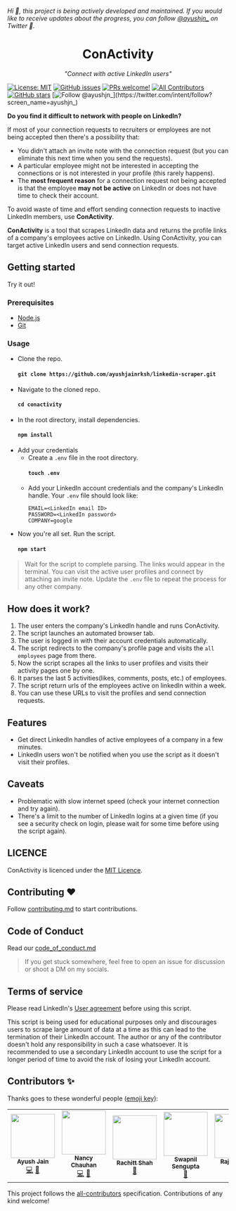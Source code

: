 <!-- ALL-CONTRIBUTORS-BADGE:START - Do not remove or modify this section -->
[logo]: https://img.shields.io/badge/all_contributors-6-orange.svg?style=flat-square 'All Contributors'
<!-- ALL-CONTRIBUTORS-BADGE:END -->

*Hi :wave:, this project is being actively developed and maintained. If you would like to receive updates about the progress, you can follow [@ayushjn_](https://twitter.com/ayushjn_) on Twitter :bust_in_silhouette:.*

<h1 align="center">
    ConActivity
</h1>

<p align="center">
    <em>"Connect with active LinkedIn users"</em>
</p>

[![License: MIT](https://img.shields.io/badge/license-MIT-blue.svg)](https://github.com/ayushjainrksh/conactivity/blob/master/LICENSE)
[![GitHub issues](https://img.shields.io/github/issues/ayushjainrksh/conactivity.svg)](https://GitHub.com/ayushjainrksh/conactivity/issues/)
[![PRs welcome!](https://img.shields.io/badge/PRs-welcome-brightgreen.svg)](https://github.com/ayushjainrksh/conactivity/blob/master/CONTRIBUTING.md)
[![All Contributors][logo]](#contributors-)
[![GitHub stars](https://img.shields.io/github/stars/ayushjainrksh/conactivity.svg?style=social&label=Star&maxAge=2592000)](https://github.com/ayushjainrksh/conactivity/stargazers/)
[![Follow @ayushjn_](https://img.shields.io/twitter/follow/ayushjn_.svg?label=Follow%20@ayushjn_)](https://twitter.com/intent/follow?screen_name=ayushjn_)

**Do you find it difficult to network with people on LinkedIn?**

If most of your connection requests to recruiters or employees are not being accepted then there's a possibility that:

- You didn't attach an invite note with the connection request (but you can eliminate this next time when you send the requests).
- A particular employee might not be interested in accepting the connections or is not interested in your profile (this rarely happens).
- The **most frequent reason** for a connection request not being accepted is that the employee **may not be active** on LinkedIn or does not have time to check their account.

To avoid waste of time and effort sending connection requests to inactive LinkedIn members, use **ConActivity**.

**ConActivity** is a tool that scrapes LinkedIn data and returns the profile links of a company's employees active on LinkedIn. Using ConActivity, you can target active LinkedIn users and send connection requests.

## Getting started

Try it out!

### Prerequisites

- [Node.js](https://nodejs.org/)
- [Git](https://git-scm.com/book/en/v2/Getting-Started-Installing-Git)

### Usage

- Clone the repo.
  #### `git clone https://github.com/ayushjainrksh/linkedin-scraper.git`
- Navigate to the cloned repo.
  #### `cd conactivity`
- In the root directory, install dependencies.
  #### `npm install`
- Add your credentials
  - Create a `.env` file in the root directory.
    #### `touch .env`
  - Add your LinkedIn account credentials and the company's LinkedIn handle. Your `.env` file should look like:
    ```
    EMAIL=<LinkedIn email ID>
    PASSWORD=<LinkedIn password>
    COMPANY=google
    ```
- Now you're all set. Run the script.
  #### `npm start`

> Wait for the script to complete parsing. The links would appear in the terminal. You can visit the active user profiles and connect by attaching an invite note. Update the `.env` file to repeat the process for any other company.

## How does it work?

1. The user enters the company's LinkedIn handle and runs ConActivity.
2. The script launches an automated browser tab.
3. The user is logged in with their account credentials automatically.
4. The script redirects to the company's profile page and visits the `all employees` page from there.
5. Now the script scrapes all the links to user profiles and visits their activity pages one by one.
6. It parses the last 5 activities(likes, comments, posts, etc.) of employees.
7. The script return urls of the employees active on linkedIn within a week.
8. You can use these URLs to visit the profiles and send connection requests.

## Features

- Get direct LinkedIn handles of active employees of a company in a few minutes.
- LinkedIn users won't be notified when you use the script as it doesn't visit their profiles.

## Caveats

- Problematic with slow internet speed (check your internet connection and try again).
- There's a limit to the number of LinkedIn logins at a given time (if you see a security check on login, please wait for some time before using the script again).

## LICENCE

ConActivity is licenced under the [MIT Licence](https://github.com/ayushjainrksh/conactivity/blob/master/LICENSE).

## Contributing :heart:

Follow [contributing.md](https://github.com/ayushjainrksh/conactivity/blob/master/CONTRIBUTING.md) to start contributions.

## Code of Conduct

Read our [code_of_conduct.md](https://github.com/ayushjainrksh/conactivity/blob/master/CODE_OF_CONDUCT.md)

> If you get stuck somewhere, feel free to open an issue for discussion or shoot a DM on my socials.

## Terms of service

Please read LinkedIn's [User agreement](https://www.linkedin.com/legal/user-agreement) before using this script.

This script is being used for educational purposes only and discourages users to scrape large amount of data at a time as this can lead to the termination of their LinkedIn account. The author or any of the contributor doesn't hold any responsibility in such a case whatsoever. It is recommended to use a secondary LinkedIn account to use the script for a longer period of time to avoid the risk of losing your LinkedIn account.

## Contributors ✨

Thanks goes to these wonderful people ([emoji key](https://allcontributors.org/docs/en/emoji-key)):

<!-- ALL-CONTRIBUTORS-LIST:START - Do not remove or modify this section -->
<!-- prettier-ignore-start -->
<!-- markdownlint-disable -->
<table>
  <tr>
    <td align="center"><a href="https://github.com/ayushjainrksh"><img src="https://avatars3.githubusercontent.com/u/33171576?v=4" width="100px;" alt=""/><br /><sub><b>Ayush Jain</b></sub></a><br /><a href="https://github.com/ayushjainrksh/conactivity/commits?author=ayushjainrksh" title="Code">💻</a> <a href="https://github.com/ayushjainrksh/conactivity/commits?author=ayushjainrksh" title="Documentation">📖</a></td>
    <td align="center"><a href="http://nancychauhan.in/"><img src="https://avatars2.githubusercontent.com/u/37153406?v=4" width="100px;" alt=""/><br /><sub><b>Nancy Chauhan </b></sub></a><br /><a href="https://github.com/ayushjainrksh/conactivity/commits?author=Nancy-Chauhan" title="Code">💻</a> <a href="https://github.com/ayushjainrksh/conactivity/issues?q=author%3ANancy-Chauhan" title="Bug reports">🐛</a></td>
    <td align="center"><a href="https://godslayer201.github.io/"><img src="https://avatars3.githubusercontent.com/u/57140143?v=4" width="100px;" alt=""/><br /><sub><b>Rachitt Shah</b></sub></a><br /><a href="https://github.com/ayushjainrksh/conactivity/commits?author=godslayer201" title="Documentation">📖</a></td>
    <td align="center"><a href="https://github.com/Swapnil-2001"><img src="https://avatars0.githubusercontent.com/u/53232360?v=4" width="100px;" alt=""/><br /><sub><b>Swapnil Sengupta</b></sub></a><br /><a href="https://github.com/ayushjainrksh/conactivity/commits?author=Swapnil-2001" title="Documentation">📖</a></td>
    <td align="center"><a href="https://rajkumaar.co.in"><img src="https://avatars1.githubusercontent.com/u/37476886?v=4" width="100px;" alt=""/><br /><sub><b>Rajkumar S</b></sub></a><br /><a href="https://github.com/ayushjainrksh/conactivity/commits?author=rajkumaar23" title="Code">💻</a> <a href="https://github.com/ayushjainrksh/conactivity/issues?q=author%3Arajkumaar23" title="Bug reports">🐛</a></td>
    <td align="center"><a href="https://cwille97.github.io"><img src="https://avatars2.githubusercontent.com/u/24487628?v=4" width="100px;" alt=""/><br /><sub><b>Cedric Wille</b></sub></a><br /><a href="https://github.com/ayushjainrksh/conactivity/commits?author=cwille97" title="Code">💻</a></td>
  </tr>
</table>

<!-- markdownlint-enable -->
<!-- prettier-ignore-end -->
<!-- ALL-CONTRIBUTORS-LIST:END -->

This project follows the [all-contributors](https://github.com/all-contributors/all-contributors) specification. Contributions of any kind welcome!
